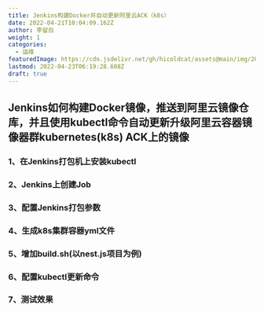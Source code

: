 ```yaml
---
title: Jenkins构建Docker并自动更新阿里云ACK（k8s）
date: 2022-04-21T10:04:09.162Z
author: 李留白
weight: 1
categories:
  - 运维
featuredImage: https://cdn.jsdelivr.net/gh/hicoldcat/assets@main/img/20220421171254.png
lastmod: 2022-04-23T06:19:28.608Z
draft: true
---
```


## Jenkins如何构建Docker镜像，推送到阿里云镜像仓库，并且使用kubectl命令自动更新升级阿里云容器镜像器群kubernetes(k8s) ACK上的镜像

### 1、在Jenkins打包机上安装kubectl


### 2、Jenkins上创建Job


### 3、配置Jenkins打包参数


### 4、生成k8s集群容器yml文件


### 5、增加build.sh(以nest.js项目为例)


### 6、配置kubectl更新命令


### 7、测试效果